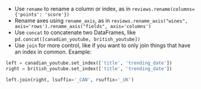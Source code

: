 - Use `rename` to rename a column or index, as in `reviews.rename(columns={'points': 'score'})`
- Rename axes using `rename_axis`, as in `reviews.rename_axis("wines", axis='rows').rename_axis("fields", axis='columns')`
- Use `concat` to concatenate two DataFrames, like `pd.concat([canadian_youtube, british_youtube])`
- Use `join` for more control, like if you want to only join things that have an index in common. Example:
```python
left = canadian_youtube.set_index(['title', 'trending_date'])
right = british_youtube.set_index(['title', 'trending_date'])

left.join(right, lsuffix='_CAN', rsuffix='_UK')
```
